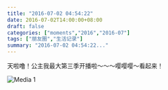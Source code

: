```yaml
---
title: "2016-07-02 04:54:22"
date: 2016-07-02T14:00:00+08:00
draft: false
categories: ["moments","2016","2016-07"]
tags: ["朋友圈","生活记录"]
summary: "2016-07-02 04:54:22..."
---
```


天啦噜！公主我最大第三季开播啦～～～嘤嘤嘤～看起来！

![Media 1](/Moments/photos/2016-07-02/201607020454220.jpg)

